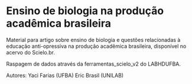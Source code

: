 # Ensino de biologia na produção acadêmica brasileira

Material para artigo sobre ensino de biologia e questões 
relacionadas à educação anti-opressiva na produção acadêmica 
brasileira, disponível no acervo do Scielo.br.

Raspagem de dados através da ferramentas_scielo_v2 do LABHDUFBA.

Autores: Yaci Farias (UFBA) Eric Brasil (UNILAB)
